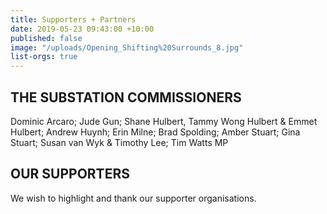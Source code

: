 ```yaml
---
title: Supporters + Partners
date: 2019-05-23 09:43:00 +10:00
published: false
image: "/uploads/Opening_Shifting%20Surrounds_8.jpg"
list-orgs: true
---
```


## THE SUBSTATION COMMISSIONERS 

Dominic Arcaro; Jude Gun; Shane Hulbert, Tammy Wong Hulbert & Emmet Hulbert; Andrew Huynh; Erin Milne; Brad Spolding; Amber Stuart; Gina Stuart; Susan van Wyk & Timothy Lee; Tim Watts MP 


## OUR SUPPORTERS
We wish to highlight and thank our supporter organisations.